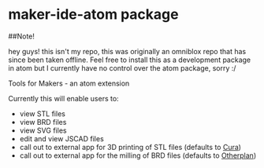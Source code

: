 # maker-ide-atom package

##Note!

hey guys! this isn't my repo, this was originally an omniblox repo that has since been taken offline. Feel free to install this as a development package in atom but I currently have no control over the atom package, sorry :/

Tools for Makers - an atom extension

Currently this will enable users to:
* view STL files
* view BRD files
* view SVG files
* edit and view JSCAD files
* call out to external app for 3D printing of STL files (defaults to [Cura](https://ultimaker.com/en/products/cura-software))
* call out to external app for the milling of BRD files (defaults to [Otherplan](https://othermachine.co/otherplan/))

